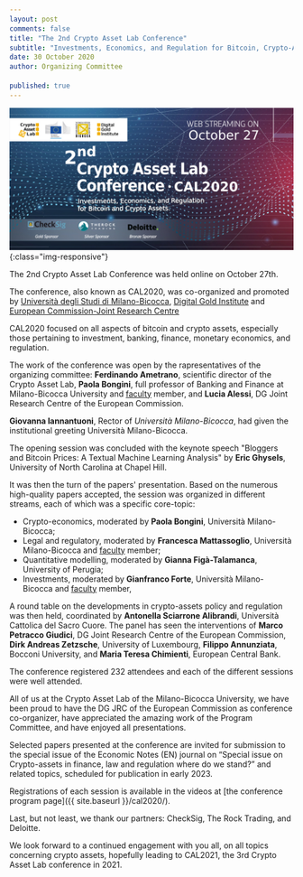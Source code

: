 ```yaml
---
layout: post
comments: false
title: "The 2nd Crypto Asset Lab Conference"
subtitle: "Investments, Economics, and Regulation for Bitcoin, Crypto-Assets, and CBDCs"
date: 30 October 2020
author: Organizing Committee

published: true
---
```


![CAL2020](/img/posts/cal2020.jpg){:class="img-responsive"}

The 2nd Crypto Asset Lab Conference was held online on October 27th.

The conference, also known as CAL2020, was co-organized and promoted by [Università degli Studi di Milano-Bicocca](https://www.unimib.it/), [Digital Gold Institute](https://dgi.io/) and [European Commission-Joint Research Centre](https://ec.europa.eu/knowledge4policy/organisation/jrc-joint-research-centre_en)

CAL2020 focused on all aspects of bitcoin and crypto assets, especially those pertaining to investment, banking, finance, monetary economics, and regulation.

The work of the conference was open by the rapresentatives of the organizing committee: **Ferdinando Ametrano**, scientific director of the Crypto Asset Lab, **Paola Bongini**, full professor of Banking and Finance at Milano-Bicocca University and [faculty](/faculty/) member, and **Lucia Alessi**, DG Joint Research Centre of the European Commission.

**Giovanna Iannantuoni**, Rector of *Università Milano-Bicocca*,  had given the institutional greeting Università Milano-Bicocca.

The opening session was concluded with the keynote speech "Bloggers and Bitcoin Prices: A Textual Machine Learning Analysis" by **Eric Ghysels**, University of North Carolina at Chapel Hill.

It was then the turn of the papers' presentation. Based on the numerous high-quality papers accepted, the session was organized in different streams, each of which was a specific core-topic:

- Crypto-economics, moderated by  **Paola Bongini**, Università Milano-Bicocca;
- Legal and regulatory, moderated by **Francesca Mattassoglio**, Università Milano-Bicocca and [faculty](/faculty/) member;
- Quantitative modelling, moderated by **Gianna Figà-Talamanca**, University of Perugia;
- Investments, moderated by  **Gianfranco Forte**, Università Milano-Bicocca and [faculty](/faculty/) member,

A round table on the developments in crypto-assets policy and regulation was then held, coordinated by **Antonella Sciarrone Alibrandi**, Università Cattolica del Sacro Cuore. The panel has seen the interventions of **Marco Petracco Giudici**, DG Joint Research Centre of the European Commission, **Dirk Andreas Zetzsche**, University of Luxembourg, **Filippo Annunziata**, Bocconi University, and **Maria Teresa Chimienti**, European Central Bank.

The conference registered 232 attendees and each of the different sessions were well attended.

All of us at the Crypto Asset Lab of the Milano-Bicocca University, we have been proud to have the DG JRC of the European Commission as conference co-organizer, have appreciated the amazing work of the Program Committee, and have enjoyed all presentations.

Selected papers presented at the conference are invited for submission to the special issue of the Economic Notes (EN) journal on “Special issue on Crypto-assets in finance, law and regulation where do we stand?” and related topics, scheduled for publication in early 2023.

Registrations of each session is available in the videos at [the conference program page]({{ site.baseurl }}/cal2020/).

Last, but not least, we thank our partners: CheckSig, The Rock Trading, and Deloitte.

We look forward to a continued engagement with you all, on all topics concerning crypto assets, hopefully leading to CAL2021, the 3rd Crypto Asset Lab conference in 2021.
